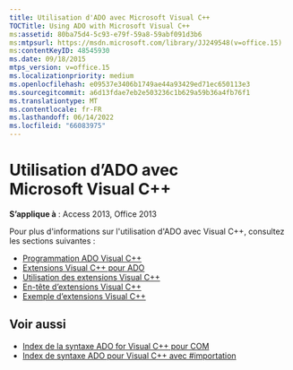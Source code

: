 ```yaml
---
title: Utilisation d'ADO avec Microsoft Visual C++
TOCTitle: Using ADO with Microsoft Visual C++
ms:assetid: 80ba75d4-5c93-e79f-59a8-59abf091d3b6
ms:mtpsurl: https://msdn.microsoft.com/library/JJ249548(v=office.15)
ms:contentKeyID: 48545930
ms.date: 09/18/2015
mtps_version: v=office.15
ms.localizationpriority: medium
ms.openlocfilehash: e09537e3406b1749ae44a93429ed71ec650113e3
ms.sourcegitcommit: a6d13fdae7eb2e503236c1b629a59b36a4fb76f1
ms.translationtype: MT
ms.contentlocale: fr-FR
ms.lasthandoff: 06/14/2022
ms.locfileid: "66083975"
---
```

# <a name="using-ado-with-microsoft-visual-c"></a>Utilisation d’ADO avec Microsoft Visual C++

**S’applique à** : Access 2013, Office 2013

Pour plus d'informations sur l'utilisation d'ADO avec Visual C++, consultez les sections suivantes :

- [Programmation ADO Visual C++](visual-c-ado-programming.md)
- [Extensions Visual C++ pour ADO](visual-c-extensions-for-ado.md)
- [Utilisation des extensions Visual C++](using-visual-c-extensions.md)
- [En-tête d’extensions Visual C++](visual-c-extensions-header.md)
- [Exemple d’extensions Visual C++](visual-c-extensions-example.md)


## <a name="see-also"></a>Voir aussi

- [Index de la syntaxe ADO for Visual C++ pour COM](/office/vba/access/concepts/miscellaneous/ado-for-visual-c-plus-plus-syntax-index-for-com)
- [Index de syntaxe ADO pour Visual C++ avec \#importation](/office/vba/access/concepts/miscellaneous/ado-for-visual-c-plus-plus-syntax-index-with-import)
